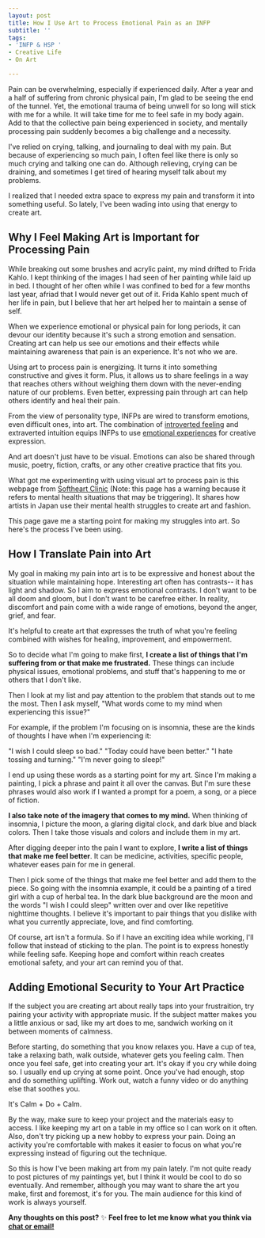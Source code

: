 ```yaml
---
layout: post
title: How I Use Art to Process Emotional Pain as an INFP
subtitle: ''
tags:
- 'INFP & HSP '
- Creative Life
- On Art

---
```

Pain can be overwhelming, especially if experienced daily. After a year and a half of suffering from chronic physical pain, I'm glad to be seeing the end of the tunnel. Yet, the emotional trauma of being unwell for so long will stick with me for a while. It will take time for me to feel safe in my body again. Add to that the collective pain being experienced in society, and mentally processing pain suddenly becomes a big challenge and a necessity.

I've relied on crying, talking, and journaling to deal with my pain. But because of experiencing so much pain, I often feel like there is only so much crying and talking one can do. Although relieving, crying can be draining, and sometimes I get tired of hearing myself talk about my problems.

I realized that I needed extra space to express my pain and transform it into something useful. So lately, I've been wading into using that energy to create art.

## Why I Feel Making Art is Important for Processing Pain

While breaking out some brushes and acrylic paint, my mind drifted to Frida Kahlo. I kept thinking of the images I had seen of her painting while laid up in bed. I thought of her often while I was confined to bed for a few months last year, afriad that I would never get out of it. Frida Kahlo spent much of her life in pain, but I believe that her art helped her to maintain a sense of self.

When we experience emotional or physical pain for long periods, it can devour our identity because it's such a strong emotion and sensation. Creating art can help us see our emotions and their effects while maintaining awareness that pain is an experience. It's not who we are.

Using art to process pain is energizing. It turns it into something constructive and gives it form. Plus, it allows us to share feelings in a way that reaches others without weighing them down with the never-ending nature of our problems. Even better,  expressing pain through art can help others identify and heal their pain.

From the view of personality type, INFPs are wired to transform emotions, even difficult ones, into art. The combination of [introverted feeling](https://arcadiapage.com/2018/03/life-as-introverted-feeling-user.html) and extraverted intuition equips INFPs to use [emotional experiences](https://arcadiapage.com/2022-02-27-how-infps-can-turn-emotional-crisis-into-an-opportunity/) for creative expression.

And art doesn't just have to be visual. Emotions can also be shared through music, poetry, fiction, crafts, or any other creative practice that fits you.

What got me experimenting with using visual art to process pain is this webpage from [Softheart Clinic](https://softheartclinic.neocities.org/subpages/cautionmenhera.html) (Note: this page has a warning because it refers to mental health situations that may be triggering). It shares how artists in Japan use their mental health struggles to create art and fashion.

This page gave me a starting point for making my struggles into art. So here's the process I've been using.

## How I Translate Pain into Art

My goal in making my pain into art is to be expressive and honest about the situation while maintaining hope. Interesting art often has contrasts-- it has light and shadow. So I aim to express emotional contrasts. I don't want to be all doom and gloom, but I don't want to be carefree either. In reality, discomfort and pain come with a wide range of emotions, beyond the anger, grief, and fear.

It's helpful to create art that expresses the truth of what you're feeling combined with wishes for healing, improvement, and empowerment.

So to decide what I'm going to make first, **I create a list of things that I'm suffering from or that make me frustrated.** These things can include physical issues, emotional problems, and stuff that's happening to me or others that I don't like.

Then I look at my list and pay attention to the problem that stands out to me the most. Then I ask myself, "What words come to my mind when experiencing this issue?"

For example, if the problem I'm focusing on is insomnia, these are the kinds of thoughts I have when I'm experiencing it:

"I wish I could sleep so bad."
"Today could have been better."
"I hate tossing and turning."
"I'm never going to sleep!"

I end up using these words as a starting point for my art. Since I'm making a painting, I pick a phrase and paint it all over the canvas. But I'm sure these phrases would also work if I wanted a prompt for a poem, a song, or a piece of fiction.

**I also take note of the imagery that comes to my mind.** When thinking of insomnia, I picture the moon, a glaring digital clock, and dark blue and black colors. Then I take those visuals and colors and include them in my art.

After digging deeper into the pain I want to explore, **I write a list of things that make me feel better**. It can be medicine, activities, specific people, whatever eases pain for me in general.

Then I pick some of the things that make me feel better and add them to the piece. So going with the insomnia example, it could be a painting of a tired girl with a cup of herbal tea. In the dark blue background are the moon and the words "I wish I could sleep" written over and over like repetitive nighttime thoughts. I believe it's important to pair things that you dislike with what you currently appreciate, love, and find comforting.

Of course, art isn't a formula. So if I have an exciting idea while working, I'll follow that instead of sticking to the plan. The point is to express honestly while feeling safe. Keeping hope and comfort within reach creates emotional safety, and your art can remind you of that.

## Adding Emotional Security to Your Art Practice

If the subject you are creating art about really taps into your frustraition, try pairing your activity with appropriate music. If the subject matter makes you a little anxious or sad, like my art does to me, sandwich working on it between moments of calmness.

Before starting, do something that you know relaxes you. Have a cup of tea, take a relaxing bath, walk outside, whatever gets you feeling calm. Then once you feel safe, get into creating your art. It's okay if you cry while doing so. I usually end up crying at some point. Once you've had enough, stop and do something uplifting. Work out, watch a funny video or do anything else that soothes you.

It's Calm + Do + Calm.

By the way, make sure to keep your project and the materials easy to access. I like keeping my art on a table in my office so I can work on it often. Also, don't try picking up a new hobby to express your pain. Doing an activity you're comfortable with makes it easier to focus on what you're expressing instead of figuring out the technique.

So this is how I've been making art from my pain lately. I'm not quite ready to post pictures of my paintings yet, but I think it would be cool to do so eventually. And remember, although you may want to share the art you make, first and foremost, it's for you. The main audience for this kind of work is always yourself.

**Any thoughts on this post?** ✨ **Feel free to let me know what you think via [chat or email!](https://arcadiapage.com/coffee/)**